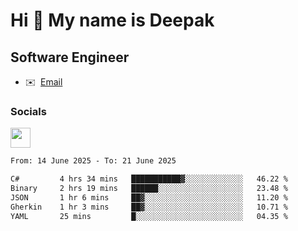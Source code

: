 Hi 👋 My name is Deepak
=======================

Software Engineer
-----------------
* ✉️  [Email](mailto:kumar.neu19@gmail.com)


### Socials

<p align="left"><a href="https://www.linkedin.com/in/deepak94kumar" target="_blank" rel="noreferrer"><img src="https://raw.githubusercontent.com/danielcranney/readme-generator/main/public/icons/socials/linkedin.svg" width="32" height="32" /></a></p>

<!--START_SECTION:waka-->

```txt
From: 14 June 2025 - To: 21 June 2025

C#         4 hrs 34 mins   ███████████▓░░░░░░░░░░░░░   46.22 %
Binary     2 hrs 19 mins   ██████░░░░░░░░░░░░░░░░░░░   23.48 %
JSON       1 hr 6 mins     ██▓░░░░░░░░░░░░░░░░░░░░░░   11.20 %
Gherkin    1 hr 3 mins     ██▓░░░░░░░░░░░░░░░░░░░░░░   10.71 %
YAML       25 mins         █░░░░░░░░░░░░░░░░░░░░░░░░   04.35 %
```

<!--END_SECTION:waka-->
